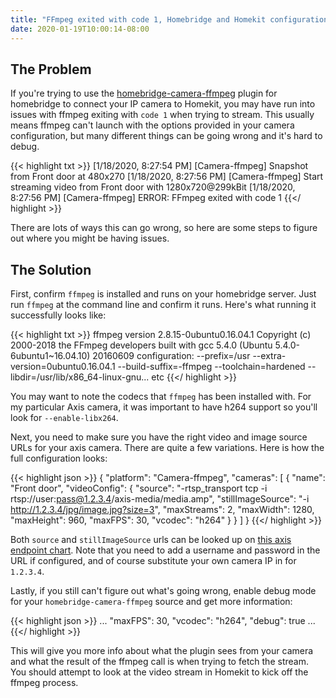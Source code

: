 ```yaml
---
title: "FFmpeg exited with code 1, Homebridge and Homekit configuration with Axis camera"
date: 2020-01-19T10:00:14-08:00
---
```


## The Problem

If you're trying to use the [homebridge-camera-ffmpeg](https://github.com/KhaosT/homebridge-camera-ffmpeg) plugin for homebridge to connect your IP camera to Homekit, you may have run into issues with ffmpeg exiting with `code 1` when trying to stream. This usually means ffmpeg can't launch with the options provided in your camera configuration, but many different things can be going wrong and it's hard to debug.

{{< highlight txt >}}
[1/18/2020, 8:27:54 PM] [Camera-ffmpeg] Snapshot from Front door at 480x270
[1/18/2020, 8:27:56 PM] [Camera-ffmpeg] Start streaming video from Front door with 1280x720@299kBit
[1/18/2020, 8:27:56 PM] [Camera-ffmpeg] ERROR: FFmpeg exited with code 1
{{</ highlight >}}

There are lots of ways this can go wrong, so here are some steps to figure out where you might be having issues.

## The Solution

First, confirm `ffmpeg` is installed and runs on your homebridge server. Just run `ffmpeg` at the command line and confirm it runs. Here's what running it successfully looks like:

{{< highlight txt >}}
ffmpeg version 2.8.15-0ubuntu0.16.04.1 Copyright (c) 2000-2018 the FFmpeg developers
  built with gcc 5.4.0 (Ubuntu 5.4.0-6ubuntu1~16.04.10) 20160609
  configuration: --prefix=/usr --extra-version=0ubuntu0.16.04.1 --build-suffix=-ffmpeg --toolchain=hardened --libdir=/usr/lib/x86_64-linux-gnu... etc
{{</ highlight >}}


You may want to note the codecs that `ffmpeg` has been installed with. For my particular Axis camera, it was important to have h264 support so you'll look for `--enable-libx264`.

Next, you need to make sure you have the right video and image source URLs for your axis camera. There are quite a few variations. Here is how the full configuration looks:

{{< highlight json >}}
{
  "platform": "Camera-ffmpeg",
  "cameras": [
    {
      "name": "Front door",
      "videoConfig": {
        "source": "-rtsp_transport tcp -i rtsp://user:pass@1.2.3.4/axis-media/media.amp",
        "stillImageSource": "-i http://1.2.3.4/jpg/image.jpg?size=3",
        "maxStreams": 2,
        "maxWidth": 1280,
        "maxHeight": 960,
        "maxFPS": 30,
        "vcodec": "h264"
      }
    }
  ]
}
{{</ highlight >}}

Both `source` and `stillImageSource` urls can be looked up on [this axis endpoint chart](https://www.ispyconnect.com/man.aspx?n=Axis). Note that you need to add a username and password in the URL if configured, and of course substitute your own camera IP in for `1.2.3.4`.

Lastly, if you still can't figure out what's going wrong, enable debug mode for your `homebridge-camera-ffmpeg` source and get more information:

{{< highlight json >}}
...
  "maxFPS": 30,
  "vcodec": "h264",
  "debug": true
...
{{</ highlight >}}

This will give you more info about what the plugin sees from your camera and what the result of the ffmpeg call is when trying to fetch the stream. You should attempt to look at the video stream in Homekit to kick off the ffmpeg process.